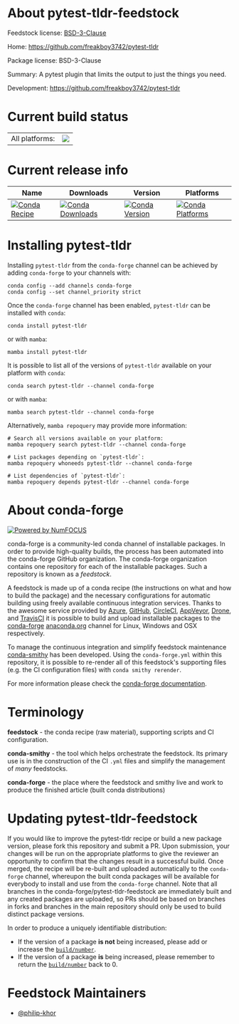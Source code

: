 About pytest-tldr-feedstock
===========================

Feedstock license: [BSD-3-Clause](https://github.com/conda-forge/pytest-tldr-feedstock/blob/main/LICENSE.txt)

Home: https://github.com/freakboy3742/pytest-tldr

Package license: BSD-3-Clause

Summary: A pytest plugin that limits the output to just the things you need.

Development: https://github.com/freakboy3742/pytest-tldr

Current build status
====================


<table><tr><td>All platforms:</td>
    <td>
      <a href="https://dev.azure.com/conda-forge/feedstock-builds/_build/latest?definitionId=9242&branchName=main">
        <img src="https://dev.azure.com/conda-forge/feedstock-builds/_apis/build/status/pytest-tldr-feedstock?branchName=main">
      </a>
    </td>
  </tr>
</table>

Current release info
====================

| Name | Downloads | Version | Platforms |
| --- | --- | --- | --- |
| [![Conda Recipe](https://img.shields.io/badge/recipe-pytest--tldr-green.svg)](https://anaconda.org/conda-forge/pytest-tldr) | [![Conda Downloads](https://img.shields.io/conda/dn/conda-forge/pytest-tldr.svg)](https://anaconda.org/conda-forge/pytest-tldr) | [![Conda Version](https://img.shields.io/conda/vn/conda-forge/pytest-tldr.svg)](https://anaconda.org/conda-forge/pytest-tldr) | [![Conda Platforms](https://img.shields.io/conda/pn/conda-forge/pytest-tldr.svg)](https://anaconda.org/conda-forge/pytest-tldr) |

Installing pytest-tldr
======================

Installing `pytest-tldr` from the `conda-forge` channel can be achieved by adding `conda-forge` to your channels with:

```
conda config --add channels conda-forge
conda config --set channel_priority strict
```

Once the `conda-forge` channel has been enabled, `pytest-tldr` can be installed with `conda`:

```
conda install pytest-tldr
```

or with `mamba`:

```
mamba install pytest-tldr
```

It is possible to list all of the versions of `pytest-tldr` available on your platform with `conda`:

```
conda search pytest-tldr --channel conda-forge
```

or with `mamba`:

```
mamba search pytest-tldr --channel conda-forge
```

Alternatively, `mamba repoquery` may provide more information:

```
# Search all versions available on your platform:
mamba repoquery search pytest-tldr --channel conda-forge

# List packages depending on `pytest-tldr`:
mamba repoquery whoneeds pytest-tldr --channel conda-forge

# List dependencies of `pytest-tldr`:
mamba repoquery depends pytest-tldr --channel conda-forge
```


About conda-forge
=================

[![Powered by
NumFOCUS](https://img.shields.io/badge/powered%20by-NumFOCUS-orange.svg?style=flat&colorA=E1523D&colorB=007D8A)](https://numfocus.org)

conda-forge is a community-led conda channel of installable packages.
In order to provide high-quality builds, the process has been automated into the
conda-forge GitHub organization. The conda-forge organization contains one repository
for each of the installable packages. Such a repository is known as a *feedstock*.

A feedstock is made up of a conda recipe (the instructions on what and how to build
the package) and the necessary configurations for automatic building using freely
available continuous integration services. Thanks to the awesome service provided by
[Azure](https://azure.microsoft.com/en-us/services/devops/), [GitHub](https://github.com/),
[CircleCI](https://circleci.com/), [AppVeyor](https://www.appveyor.com/),
[Drone](https://cloud.drone.io/welcome), and [TravisCI](https://travis-ci.com/)
it is possible to build and upload installable packages to the
[conda-forge](https://anaconda.org/conda-forge) [anaconda.org](https://anaconda.org/)
channel for Linux, Windows and OSX respectively.

To manage the continuous integration and simplify feedstock maintenance
[conda-smithy](https://github.com/conda-forge/conda-smithy) has been developed.
Using the ``conda-forge.yml`` within this repository, it is possible to re-render all of
this feedstock's supporting files (e.g. the CI configuration files) with ``conda smithy rerender``.

For more information please check the [conda-forge documentation](https://conda-forge.org/docs/).

Terminology
===========

**feedstock** - the conda recipe (raw material), supporting scripts and CI configuration.

**conda-smithy** - the tool which helps orchestrate the feedstock.
                   Its primary use is in the construction of the CI ``.yml`` files
                   and simplify the management of *many* feedstocks.

**conda-forge** - the place where the feedstock and smithy live and work to
                  produce the finished article (built conda distributions)


Updating pytest-tldr-feedstock
==============================

If you would like to improve the pytest-tldr recipe or build a new
package version, please fork this repository and submit a PR. Upon submission,
your changes will be run on the appropriate platforms to give the reviewer an
opportunity to confirm that the changes result in a successful build. Once
merged, the recipe will be re-built and uploaded automatically to the
`conda-forge` channel, whereupon the built conda packages will be available for
everybody to install and use from the `conda-forge` channel.
Note that all branches in the conda-forge/pytest-tldr-feedstock are
immediately built and any created packages are uploaded, so PRs should be based
on branches in forks and branches in the main repository should only be used to
build distinct package versions.

In order to produce a uniquely identifiable distribution:
 * If the version of a package **is not** being increased, please add or increase
   the [``build/number``](https://docs.conda.io/projects/conda-build/en/latest/resources/define-metadata.html#build-number-and-string).
 * If the version of a package **is** being increased, please remember to return
   the [``build/number``](https://docs.conda.io/projects/conda-build/en/latest/resources/define-metadata.html#build-number-and-string)
   back to 0.

Feedstock Maintainers
=====================

* [@philip-khor](https://github.com/philip-khor/)

